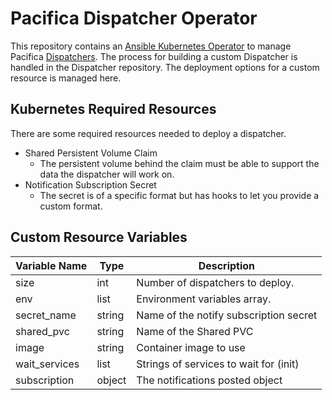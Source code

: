 # Pacifica Dispatcher Operator

This repository contains an
[Ansible Kubernetes Operator](https://sdk.operatorframework.io/docs/ansible/quickstart/)
to manage Pacifica
[Dispatchers](https://github.com/pacifica/pacifica-dispatcher-k8s).
The process for building a custom Dispatcher is handled in the
Dispatcher repository. The deployment options for a custom resource
is managed here.

## Kubernetes Required Resources

There are some required resources needed to deploy a dispatcher.

 * Shared Persistent Volume Claim
   * The persistent volume behind the claim must be able to support the data the dispatcher will work on.
 * Notification Subscription Secret
   * The secret is of a specific format but has hooks to let you provide a custom format.

## Custom Resource Variables

| Variable Name | Type   | Description                               |
| ------------- | ------ | ----------------------------------------- |
| size          | int    | Number of dispatchers to deploy.          |
| env           | list   | Environment variables array.              |
| secret_name   | string | Name of the notify subscription secret    |
| shared_pvc    | string | Name of the Shared PVC                    |
| image         | string | Container image to use                    |
| wait_services | list   | Strings of services to wait for (init)    |
| subscription  | object | The notifications posted object           |
